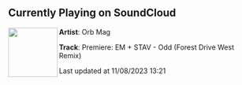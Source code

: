 ## Currently Playing on SoundCloud

[<img align="left" width="100" src="https://i1.sndcdn.com/artworks-iK7DyVgy4ldXz85K-lgMQLg-t500x500.jpg">](https://soundcloud.com/orbmag/premiere-em-stav-odd-forest-drive-west-remix)

**Artist**: Orb Mag 

**Track**: Premiere: EM + STAV - Odd (Forest Drive West Remix)

Last updated at 11/08/2023 13:21
